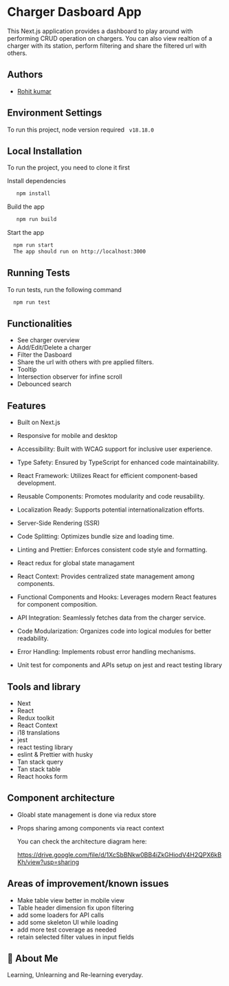 # Charger Dasboard App

This Next.js application provides a dashboard to play around with performing CRUD operation on chargers. You can also view realtion of a charger with its station, perform filtering and share the filtered url with others.

## Authors

- [Rohit kumar](https://github.com/kumar111222rohit)

## Environment Settings

To run this project, node version required
` v18.18.0`

## Local Installation

To run the project, you need to clone it first

Install dependencies

```bash
   npm install
```

Build the app

```bash
   npm run build
```

Start the app

```bash
  npm run start
  The app should run on http://localhost:3000
```

## Running Tests

To run tests, run the following command

```bash
  npm run test
```

## Functionalities

- See charger overview
- Add/Edit/Delete a charger
- Filter the Dasboard
- Share the url with others with pre applied filters.
- Tooltip
- Intersection observer for infine scroll
- Debounced search

## Features

- Built on Next.js
- Responsive for mobile and desktop
- Accessibility: Built with WCAG support for inclusive user experience.

- Type Safety: Ensured by TypeScript for enhanced code maintainability.

- React Framework: Utilizes React for efficient component-based development.

- Reusable Components: Promotes modularity and code reusability.
- Localization Ready: Supports potential internationalization efforts.
- Server-Side Rendering (SSR)
- Code Splitting: Optimizes bundle size and loading time.
- Linting and Prettier: Enforces consistent code style and formatting.
- React redux for global state managament
- React Context: Provides centralized state management among components.
- Functional Components and Hooks: Leverages modern React features for component composition.
- API Integration: Seamlessly fetches data from the charger service.
- Code Modularization: Organizes code into logical modules for better readability.
- Error Handling: Implements robust error handling mechanisms.
- Unit test for components and APIs setup on jest and react testing library

## Tools and library

- Next
- React
- Redux toolkit
- React Context
- i18 translations
- jest
- react testing library
- eslint & Prettier with husky
- Tan stack query
- Tan stack table
- React hooks form

## Component architecture

- Gloabl state management is done via redux store
- Props sharing among components via react context

  You can check the architecture diagram here:

  https://drive.google.com/file/d/1XcSbBNkw0BB4iZkGHiodV4H2QPX6kBKh/view?usp=sharing

## Areas of improvement/known issues

- Make table view better in mobile view
- Table header dimension fix upon filtering
- add some loaders for API calls
- add some skeleton UI while loading
- add more test coverage as needed
- retain selected filter values in input fields

## 🚀 About Me

Learning, Unlearning and Re-learning everyday.
